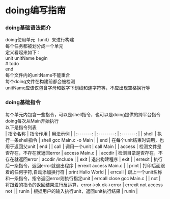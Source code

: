 # doing编写指南
### doing基础语法简介
 doing使用单元（unit）来进行构建   
 每个任务都被划分成一个单元  
 定义看起来如下：  
 unit unitName begin  
 \# todo  
 end  
 每个文件内的unitName不能重合  
 每个doing文件在构建前都会被检测  
 unitName应该仅包含字母和数字下划线和连字符等，不应出现空格换行等  
### doing基础指令
 每个单元内包含一些指令，可以是shell指令，也可以是doing提供的跨平台指令    
 doing每次从Main开始执行  
 以下是指令列表  
 | 指令名称 | 指令作用 | 用法示例 |
 | :-------: | :--------: | :-------: |
 | shell   | 执行一条shell指令  | shell gcc Main.c -o Main |
 | end     | 在每个unit结束时调用，也用于返回父unit | end |
 | call    | 调用一个unit | call Main |
 | access  | 检测文件是否存在，不存在就返回error | access Main.c |
 | accdir  | 检测目录是否存在，不存在就返回error | accdir /include |
 | exit    | 退出构建程序 | exit |
 | errexit | 执行后一条指令，返回error就退出程序 | errexit access Main.c |
 | print   | 打印后面跟着的任何字符,自动添加换行符 | print Hallo World |
 | errcall | 跟上一个unit名称和一条指令，指令返回error则执行指定unit | errcall close gcc Main.c |
 | not     | 将跟着的指令的返回结果进行反运算，error->ok  ok->error | errexit not access not |
 | runin   | 根据用户的输入执行unit，返回unit执行结果 | runin |
